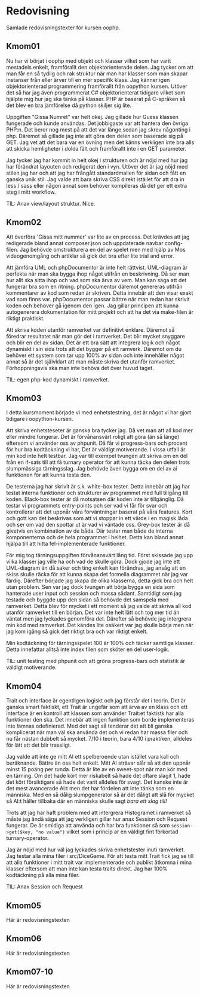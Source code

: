 ---
---
Redovisning
=========================

Samlade redovisningstexter för kursen oophp.



Kmom01
-------------------------

Nu har vi börjat i oophp med objekt och klasser vilket som har varit mestadels enkelt,
framförallt den objektorienterade delen. Jag tycker om att man får en så tydlig och
rak struktur när man har klasser som man skapar instanser från eller ärver till en mer
specifik klass. Jag känner igen objektorienterad programmering framförallt från oopython
kursen. Utöver det så har jag även programmerat C# objektorienterat tidigare vilket som
hjälpte mig hur jag ska tänka på klasser. PHP är baserat på C-språken så det blev en bra
jämförelse då python skiljer sig lite.

Uppgiften "Gissa Numret" var helt okej. Jag gillade hur Guess klassen fungerade
och kunde användas. Det jobbigaste var att hantera den övriga PHP:n. Det beror nog mest
på att det var länge sedan jag skrev någonting i php. Däremot så gillade jag inte att
göra den delen som baserade sig på GET. Jag vet att det bara var en övning men det känns
verkligen inte bra alls att skicka hemligheter i dolda fält och framförallt inte
i en GET parameter.

Jag tycker jag har kommit in helt okej i strukturen och är nöjd med hur jag har förändrat
layouten och redigerat den i vyn. Utöver det är jag nöjd med stilen jag har
och att jag har frångått standardmallen för sidan och fått en ganska unik stil.
Jag valde att bara skriva CSS direkt istället för att dra in less / sass eller någon
annat som behöver kompileras då det ger ett extra steg i mitt workflow.

TIL: Anax view/layout struktur. Nice.


Kmom02
-------------------------

Att överföra 'Gissa mitt nummer' var lite av en process. Det krävdes att jag redigerade bland annat composer.json och uppdaterade
navbar config-filen. Jag behövde omstrukturera en del av spelet men med hjälp
av Mos videogenomgång och artiklar så gick det bra efter lite trial and error.

Att jämföra UML och phpDocumentor är inte helt rättvist. UML-diagram är perfekta
när man ska bygga ihop något utifrån en beskrivning. Då ser man hur allt ska sitta ihop
och vad som ska ärva av vem. Man kan säga att det fungerar bra som en ritning. phpDocumentor däremot
genereras utifrån kommentarer av kod som redan är skriven. Detta innebär att den visar exakt vad som finns
var. phpDocumentor passar bättre när man redan har skrivit koden och behöver gå igenom den igen.
Jag gillar principen att kunna autogenerera dokumentation för mitt projekt och att ha det via
make-filen är riktigt praktiskt.

Att skriva koden utanför ramverket var definitivt enklare. Däremot så föredrar resultatet när man gör det
i ramverket. Det blir mycket snyggare och blir en del av sidan. Det är ett bra sätt att integrera logik
och något dynamiskt i sin sida trots att det bygger på ett ramverk. Däremot om du behöver ett system som tar
upp 100% av sidan och inte innehåller något annat så är det självklart att man måste skriva det utanför ramverket.
Förhoppningsvis ska man inte behöva det över huvud taget.

TIL: egen php-kod dynamiskt i ramverket.


Kmom03
-------------------------

I detta kursmoment började vi med enhetstestning, det är något vi har gjort tidigare i oopython-kursen.

Att skriva enhetsteseter är ganska bra tycker jag. Då vet man att all kod mer eller mindre fungerar.
Det är förvånansvärt roligt att göra (än så länge) eftersom vi använder oss av phpunit.
Då får vi progress-bars och procent för hur bra kodtäckning vi har, Det är väldigt motiverande.
I vissa utfall är min kod inte helt testbar. Jag var till exempel tvungen att skriva om en
del från en if-sats till att få turnary operator för att kunna täcka den delen trots
slumpmässiga tärningsslag. Jag behövde även bygga om en del av ai funktionen för att kunna
testa den.

De testerna jag har skrivit är s.k. white-box tester. Detta innebär att jag har testat
interna funktioner och strukturer av programmet med full tillgång till koden.
Black-box tester är då motsatsen där koden inte är tillgänglig. Då testar vi programmets
entry-points och ser vad vi får för svar och kontrollerar att det uppnår våra förväntningar
baserat på våra features. Kort och gott kan det beskrivas som att vi stoppar in ett värde
i en magisk låda och ser om vad den spottar ut är vad vi väntade oss.
Grey-box tester är då givetvis en kombination av de båda. Där testar man både de interna komponenterna
och de hela programmet i helhet. Detta kan bland annat hjälpa till att hitta fel-implementerade
funktioner.

För mig tog tärningsuppgiften förvånansvärt lång tid. Först skissade jag upp vilka klasser jag
ville ha och vad de skulle göra. Dock gjode jag inte ett UML-diagram än då saker och ting
enkelt kan förändras, jag ansåg att en skiss skulle räcka för att kunna skapa det formella
diagrammet när jag var färdig. Därefter började jag skapa de olika klasserna, detta gick
bra och helt utan problem. Sen var jag dock tvungen att börja bygga en sida som hanterade
user input och session och massa sådant. Samtidigt som jag testade och byggde upp den sidan
så behövde det samspela med ramverket. Detta blev för mycket i ett moment så jag valde att
skriva all kod utanför ramverket till en början. Det var inte helt lätt och tog mer tid än
väntat men jag lyckades genomföra det. Därefter så behövde jag intergrera min kod med ramverket.
Det kändes lite osäkert var jag skulle börja men när jag kom igång så gick det riktigt bra och
var riktigt enkelt.

Min kodtäckning för tärningsspelet 100 är 100% och täcker samtliga klasser.
Detta innefattar alltså inte index filen som sköter en del user-logik.

TIL: unit testing med phpunit och att gröna progress-bars och statistik är väldigt motiverande.

Kmom04
-------------------------

Trait och interface är egentligen logiskt och jag förstår det i teorin. Det är ganska smart faktiskt,
ett Trait är ungefär som att ärva av en klass och ett interface är en kontroll att klassen som använder Trait:et
faktistk har alla funktioner den ska. Det innebär att ingen funktion som borde implementeras inte lämnas odefinierad.
Med det sagt så tenderar det att bli ganska komplicerat när man väl ska använda det och vi redan har massa filer och nu
får nästan dubbelt så mycket. 7/10 i teorin, bara 4/10 i praktiken, alldeles för lätt att det blir trassligt.

Jag valde att inte ge mitt AI ett spelberoende utan istället vara kall och beräknande. Bättre än oss helt enkelt.
Mitt AI strävar slår så att den uppnår minst 15 poäng per runda. Detta är lite av en sweet-spot när man kör med en tärning.
Om det hade kört mer riskabelt så hade det oftare slagit 1, hade det kört försiktigare så hade det varit alldeles för svagt.
Det kanske inte är det mest avancerade AI:t men det har fördelen att inte tänka som en människa. Med en så dålig slumpgenerator
så är det dåligt att slå för mycket så AI:t håller tillbaka där en människa skulle sagt *bara ett slag till!*

Trots att jag har haft problem med att intergrera Histogramet i ramverket så måste jag ändå säga att jag verkligen gillar
hur anax Session och Request fungerar. De är smidiga att använda och har bra funktioner så som `session->get($key, "no value")`
vilket som i princip är en väldigt fint förkortad turnary-operator.

Jag är nöjd med hur väl jag lyckades skriva enhetstester inuti ramverket. Jag testar alla mina filer i src/DiceGame.
För att testa mitt Trait fick jag se till att alla funktioner i mitt trait var implementerade och publikt åtkomna i mina klasser
eftersom att man inte kan testa traits direkt. Jag har 100% kodtäckning på alla mina filer.

TIL: Anax Session och Request

Kmom05
-------------------------

Här är redovisningstexten



Kmom06
-------------------------

Här är redovisningstexten



Kmom07-10
-------------------------

Här är redovisningstexten
